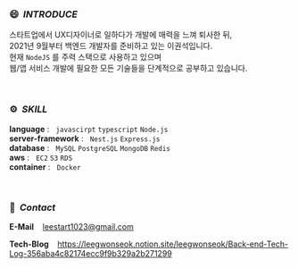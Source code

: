 ### 😄 &nbsp;*INTRODUCE*

스타트업에서 UX디자이너로 일하다가 개발에 매력을 느껴 퇴사한 뒤, <br>
2021년 9월부터 백엔드 개발자를 준비하고 있는 이권석입니다. <br>
현재 `NodeJS` 를 주력 스택으로 사용하고 있으며 <br>
웹/앱 서비스 개발에 필요한 모든 기술들을 단계적으로 공부하고 있습니다.


<br>

### ⚙ &nbsp;*SKILL*

**language** : &nbsp;&nbsp;`javascirpt` `typescript` `Node.js` <br>
**server-framework** : &nbsp;&nbsp;`Nest.js` `Express.js` <br>
**database** : &nbsp;&nbsp;`MySQL` `PostgreSQL` `MongoDB` `Redis` <br>
**aws** : &nbsp;&nbsp;`EC2` `S3` `RDS` <br>
**container** : &nbsp;&nbsp;`Docker` <br>

<br>

### 👋 &nbsp;*Contact*

**E-Mail** &nbsp;&nbsp; leestart1023@gmail.com

**Tech-Blog** &nbsp;&nbsp; https://leegwonseok.notion.site/leegwonseok/Back-end-Tech-Log-356aba4c82174ecc9f9b329a2b271299
